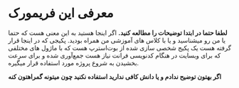 # معرفی این فریمورک 

**لطفا حتما در ابتدا توضیحات را مطالعه کنید.**
اگر اینجا هستید به این معنی هست که حتما یا من رو میشناسید و یا با کلاس های آموزشی من همراه بودید. پکیجی که در اینجا قرار گرفته هست یک پکیج شخصی سازی شده از بوت‌استرپ هست که با ماژول های مختلفی که برای وبسایت در هنگام کدنویسی فرانت نیاز هست جمع‌آوری شده و برای سرعت بخشیدن به شروع پروژه مورد استفاده قرار میگیره.

**اگر بهتون توضیح ندادم و یا دانش کافی ندارید استفاده نکنید چون میتونه گمراهتون کنه**